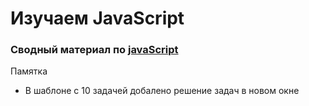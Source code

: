 # Изучаем JavaScript

### Сводный материал по [javaScript](https://learn.javascript.ru/ "Учебное пособие")


Памятка 
* В шаблоне с 10 задачей добалено решение задач в новом окне